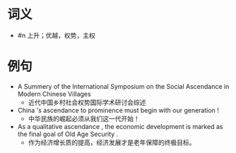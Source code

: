 # 词义
- #n 上升；优越，权势，主权
# 例句
- A Summery of the International Symposium on the Social Ascendance in Modern Chinese Villages
	- 近代中国乡村社会权势国际学术研讨会综述
- China 's ascendance to prominence must begin with our generation !
	- 中华民族的崛起必须从我们这一代开始！
- As a qualitative ascendance , the economic development is marked as the final goal of Old Age Security .
	- 作为经济增长质的提高，经济发展才是老年保障的终极目标。
